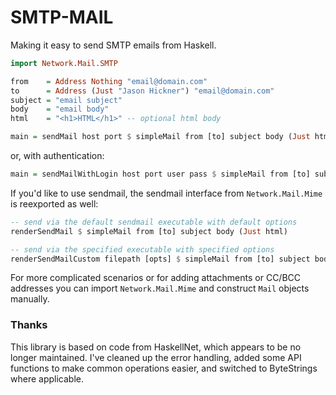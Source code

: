 SMTP-MAIL
=========

Making it easy to send SMTP emails from Haskell.

```haskell
import Network.Mail.SMTP

from    = Address Nothing "email@domain.com"
to      = Address (Just "Jason Hickner") "email@domain.com"
subject = "email subject"
body    = "email body"
html    = "<h1>HTML</h1>" -- optional html body

main = sendMail host port $ simpleMail from [to] subject body (Just html)
```

or, with authentication:

```haskell
main = sendMailWithLogin host port user pass $ simpleMail from [to] subject body (Just html)
```

If you'd like to use sendmail, the sendmail interface from ```Network.Mail.Mime``` 
is reexported as well:

```haskell
-- send via the default sendmail executable with default options
renderSendMail $ simpleMail from [to] subject body (Just html)

-- send via the specified executable with specified options
renderSendMailCustom filepath [opts] $ simpleMail from [to] subject body (Just html)
```

For more complicated scenarios or for adding attachments or CC/BCC
addresses you can import ```Network.Mail.Mime``` and construct ```Mail```
objects manually.


### Thanks

This library is based on code from HaskellNet, which appears to be no longer
maintained. I've cleaned up the error handling, added some API functions to
make common operations easier, and switched to ByteStrings where applicable.
